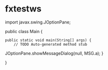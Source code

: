 # fxtestws


import javax.swing.JOptionPane;


public class Main {

	public static void main(String[] args) {
		// TODO Auto-generated method stub
 JOptionPane.showMessageDialog(null,  MSG.a);
	}

}
